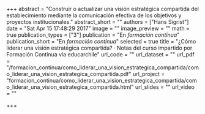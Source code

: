 +++
abstract = "Construir o actualizar una visión estratégica compartida del establecimiento mediante la comunicación efectiva de los objetivos y proyectos institucionales."
abstract_short = ""
authors = ["Hans Sigrist"]
date = "Sat Apr 15 17:48:29 2017"
image = ""
image_preview = ""
math = true
publication_types = ["3"]
publication = "En *formación contínua*"
publication_short = "En *formación contínua*"
selected = true
title = "¿Cómo liderar una visión estratégica compartida? · Notas del curso impartido por Formación Contínua vía educarchile"
url_code = ""
url_dataset = ""
url_pdf = "/formacion_continua/como_liderar_una_vision_estrategica_compartida/como_liderar_una_vision_estrategica_compartida.pdf"
url_project = "formacion_continua/como_liderar_una_vision_estrategica_compartida/como_liderar_una_vision_estrategica_compartida.html"
url_slides = ""
url_video = ""

+++
